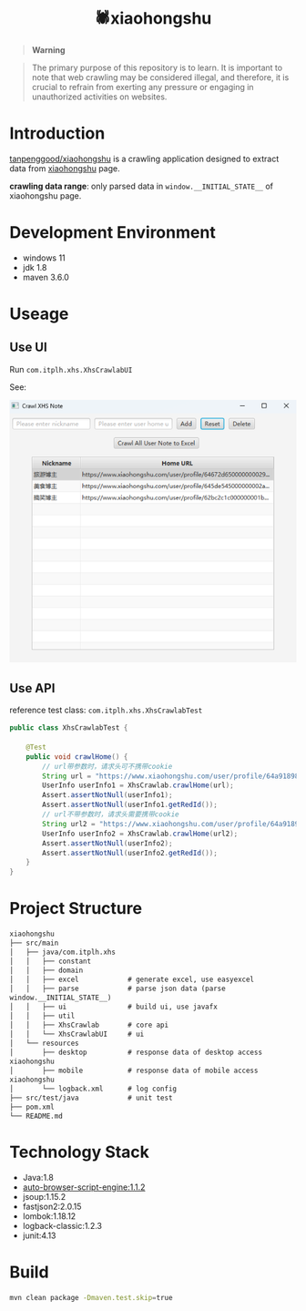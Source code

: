 <div align="center">

<h1 align="center">
🕷️xiaohongshu
</h1>

</div>

> **Warning**

> The primary purpose of this repository is to learn. It is important to note that web crawling may
> be considered illegal, and therefore, it is crucial to refrain from exerting any pressure or engaging in unauthorized
> activities on websites.


# Introduction

[tanpenggood/xiaohongshu](https://github.com/tanpenggood/xiaohongshu) is a crawling application designed to extract data from [xiaohongshu](https://www.xiaohongshu.com/explore) page.

**crawling data range**: only parsed data in `window.__INITIAL_STATE__` of xiaohongshu page.

# Development Environment

- windows 11
- jdk 1.8
- maven 3.6.0

# Useage

## Use UI

Run `com.itplh.xhs.XhsCrawlabUI`

See:

![home.png](home.png)

## Use API

reference test class: `com.itplh.xhs.XhsCrawlabTest`

```java
public class XhsCrawlabTest {

    @Test
    public void crawlHome() {
        // url带参数时，请求头可不携带cookie
        String url = "https://www.xiaohongshu.com/user/profile/64a91898000000001001e673?xhsshare=CopyLink&appuid=62064cd3000000001000acd1&apptime=1690553952";
        UserInfo userInfo1 = XhsCrawlab.crawlHome(url);
        Assert.assertNotNull(userInfo1);
        Assert.assertNotNull(userInfo1.getRedId());
        // url不带参数时，请求头需要携带cookie
        String url2 = "https://www.xiaohongshu.com/user/profile/64a91898000000001001e673";
        UserInfo userInfo2 = XhsCrawlab.crawlHome(url2);
        Assert.assertNotNull(userInfo2);
        Assert.assertNotNull(userInfo2.getRedId());
    }
}
```

# Project Structure

```
xiaohongshu
├── src/main
│   ├── java/com.itplh.xhs       
│   │   ├── constant
│   │   ├── domain
│   │   ├── excel            # generate excel, use easyexcel
│   │   ├── parse            # parse json data (parse window.__INITIAL_STATE__)
│   │   ├── ui               # build ui, use javafx    
│   │   ├── util               
│   │   ├── XhsCrawlab       # core api   
│   │   └── XhsCrawlabUI     # ui
│   └── resources
│       ├── desktop          # response data of desktop access xiaohongshu
│       ├── mobile           # response data of mobile access xiaohongshu
│       └── logback.xml      # log config
├── src/test/java            # unit test
├── pom.xml
└── README.md
```

# Technology Stack

- Java:1.8
- [auto-browser-script-engine:1.1.2](https://github.com/tanpenggood/auto-browser-script-engine)
- jsoup:1.15.2
- fastjson2:2.0.15
- lombok:1.18.12
- logback-classic:1.2.3
- junit:4.13

# Build

```bash
mvn clean package -Dmaven.test.skip=true
```
